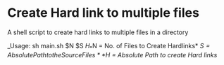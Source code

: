 <h1>Create Hard link to multiple files</h1>
A shell script to create hard links to multiple files in a directory

_Usage:  sh main.sh $N $S $H_
*$N = No. of Files to Create Hardlinks*
*$S = Absolute Path to the Source Files*
*$H = Absolute Path to create Hard links*
